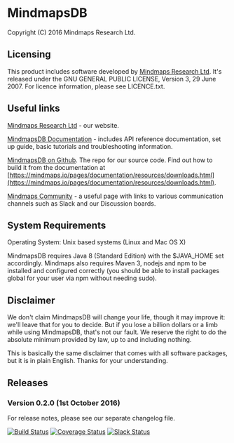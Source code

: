 # MindmapsDB
  
Copyright (C) 2016  Mindmaps Research Ltd.  


## Licensing

This product includes software developed by [Mindmaps Research Ltd](http://mindmaps.io).  It's released under the GNU GENERAL PUBLIC LICENSE, Version 3, 29 June 2007. For licence information, please see LICENCE.txt.

## Useful links

[Mindmaps Research Ltd](https://mindmaps.io) - our website.

[MindmapsDB Documentation](https://mindmaps.io/pages/index.html) - includes API reference documentation, set up guide, basic tutorials and troubleshooting information.

[MindmapsDB on Github](https://github.com/mindmapsdb/mindmapsdb). The repo for our source code. Find out how to build it from the documentation at [https://mindmaps.io/pages/documentation/resources/downloads.html](https://mindmaps.io/pages/documentation/resources/downloads.html).

[Mindmaps Community](https://mindmaps.io/community.html) - a useful page with links to various communication channels such as Slack and our Discussion boards.


## System Requirements

Operating System: Unix based systems (Linux and Mac OS X)

MindmapsDB requires Java 8 (Standard Edition) with the $JAVA_HOME set accordingly. Mindmaps also requires Maven 3, nodejs and npm to be installed and configured correctly (you should be able to install packages global for your user via npm without needing sudo).

  
## Disclaimer  
We don't claim MindmapsDB will change your life, though it may improve it: we'll leave that for you to decide.  But if you lose a billion dollars or a limb while using MindmapsDB, that's not our fault. We reserve the right to
do the absolute minimum provided by law, up to and including nothing.

This is basically the same disclaimer that comes with all software
packages, but it is in plain English. Thanks for your understanding.
  

## Releases

### Version 0.2.0 (1st October 2016)

For release notes, please see our separate changelog file.   


[![Build Status](https://travis-ci.org/mindmapsdb/mindmapsdb.svg?branch=internal)](https://travis-ci.org/mindmapsdb/mindmapsdb)
[![Coverage Status](https://coveralls.io/repos/github/mindmapsdb/mindmapsdb/badge.svg?branch=master)](https://coveralls.io/github/mindmapsdb/mindmapsdb?branch=master)
[![Slack Status](http://mindmaps-slackin.herokuapp.com/badge.svg)](http://mindmaps-slackin.herokuapp.com/)
